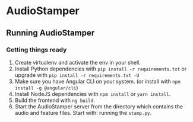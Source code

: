 # AudioStamper

## Running AudioStamper

### Getting things ready
1. Create virtualenv and activate the env in your shell.
2. Install Python dependencies with `pip install -r requirements.txt` 
    or upgrade with `pip install -r requirements.txt -U`
3. Make sure you have Angular CLI on your system. (or install with `npm install -g @angular/cli`)
3. Install NodeJS dependencies with `npm install` or `yarn install`.
4. Build the frontend with `ng build`.
5. Start the AudioStamper server from the directory which contains the audio and feature files.
  Start with: running the `stamp.py`.
